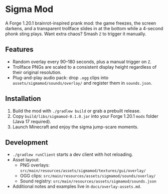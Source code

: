 # Sigma Mod

A Forge 1.20.1 brainrot-inspired prank mod: the game freezes, the screen darkens, and a transparent trollface slides in at the bottom while a 4-second phonk sting plays. Want extra chaos? Smash `Z` to trigger it manually.

## Features
- Random overlay every 90–180 seconds, plus a manual trigger on `Z`.
- Trollface PNGs are scaled to a consistent display height regardless of their original resolution.
- Plug-and-play audio pack: drop `.ogg` clips into `assets/sigmamod/sounds/overlay/` and register them in `sounds.json`.

## Installation
1. Build the mod with `./gradlew build` or grab a prebuilt release.
2. Copy `build/libs/sigmamod-0.1.0.jar` into your Forge 1.20.1 `mods` folder (Java 17 required).
3. Launch Minecraft and enjoy the sigma jump-scare moments.

## Development
- `./gradlew runClient` starts a dev client with hot reloading.
- Asset layout:
  - PNG overlays: `src/main/resources/assets/sigmamod/textures/gui/overlay/`
  - OGG clips: `src/main/resources/assets/sigmamod/sounds/overlay/`
  - Sound registry: `src/main/resources/assets/sigmamod/sounds.json`
- Additional notes and examples live in `docs/overlay-assets.md`.
